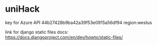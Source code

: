 # uniHack
key for Azure API 44b27428b9ba42a39f53e0915a56df94
region:westus

link for django static files docs: https://docs.djangoproject.com/en/dev/howto/static-files/